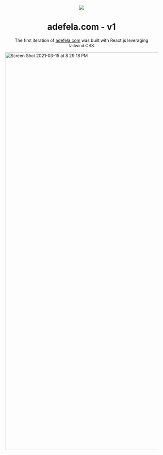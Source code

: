 <p align="center">
  <img src="https://img.icons8.com/color/48/000000/magritte.png"/>
</p>
<h1 align="center">
  adefela.com - v1
</h1>
<p align="center">
  The first iteration of <a href="https://adefela.com" target="_blank">adefela.com</a> was built with React.js leveraging Tailwind.CSS.
</p>

<img width="1306" alt="Screen Shot 2021-03-15 at 8 29 18 PM" src="https://github.com/AdefelaFakorode/Adefela/assets/102834064/31a25de2-2b5f-4e61-b0dc-55818e003293">
